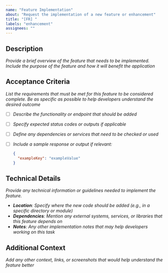 ```yaml
---
name: "Feature Implementation"
about: "Request the implementation of a new feature or enhancement"
title: "[FR] "
labels: "enhancement"
assignees: ""
---
```


## Description
*Provide a brief overview of the feature that needs to be implemented. Include the purpose of the feature and how it will benefit the application*

## Acceptance Criteria
*List the requirements that must be met for this feature to be considered complete. Be as specific as possible to help developers understand the desired outcome*

- [ ] *Describe the functionality or endpoint that should be added*
- [ ] *Specify expected status codes or outputs if applicable*
- [ ] *Define any dependencies or services that need to be checked or used*
- [ ] *Include a sample response or output if relevant:*

    ```json
    {
      "exampleKey": "exampleValue"
    }
    ```

## Technical Details
*Provide any technical information or guidelines needed to implement the feature.*

- ***Location**: Specify where the new code should be added (e.g., in a specific directory or module)*
- ***Dependencies**: Mention any external systems, services, or libraries that this feature depends on*
- ***Notes**: Any other implementation notes that may help developers working on this task*

## Additional Context
*Add any other context, links, or screenshots that would help understand the feature better*
